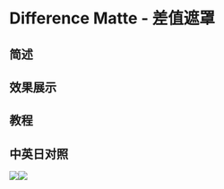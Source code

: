 # Difference Matte - 差值遮罩

## 简述

## 效果展示

## 教程

## 中英日对照

![](https://mir.yuelili.com/wp-content/uploads/user/AE/effects/AE-Effects-Keying-Difference_Matte.png)![](https://mir.yuelili.com/wp-content/uploads/user/AE/effects/AE-Effects-Keying-Difference_Matte_cn.png)
